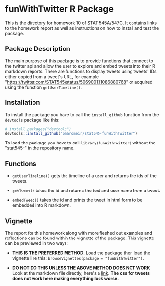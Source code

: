 funWithTwitter R Package
========================================================

This is the directory for homework 10 of STAT 545A/547C. It contains links to the homework report as well as instructions on how to install and test the package.

## Package Description

The main purpose of this package is to provide functions that connect to the twitter api and allow the user to explore and embed tweets into their R markdown reports. There are functions to display tweets using tweets' IDs either copied from a tweet's URL, for example: "https://twitter.com/STAT545/status/506900131086880768" or acquired using the function `getUserTimeline()`.

## Installation

To install the package you have to call the `install_github` function from the `devtools` package like this:
```R
# install.packages("devtools")
devtools::install_github("omaromeir/stat545-funWithTwitter")
```

To load the package you have to call `library(funWithTwitter)` without the "stat545-" in the repository name.

## Functions

* `getUserTimeline()` gets the timeline of a user and returns the ids of the tweets.

* `getTweet()` takes the id and returns the text and user name from a tweet.

* `embedTweet()` takes the id and prints the tweet in html form to be embedded into R markdown.

## Vignette

The report for this homework along with more fleshed out examples and reflections can be found within the vignette of the package. This vignette can be previewed in two ways:

* **THIS IS THE PREFERRED METHOD**. Load the package then load the vignette like this: `browseVignettes(package = "funWithTwitter")`.

* **DO NOT DO THIS UNLESS THE ABOVE METHOD DOES NOT WORK** Look at the markdown file directly, here's a [link](https://github.com/omaromeir/stat545-funWithTwitter/blob/master/vignettes/overview.md). **The css for tweets does not work here making everything look worse.**

